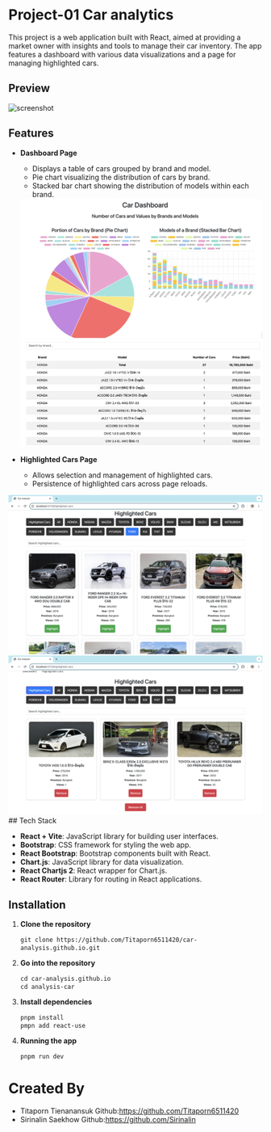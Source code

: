 # Project-01 Car analytics
This project is a web application built with React, aimed at providing a market owner with insights and tools to manage their car inventory. The app features a dashboard with various data visualizations and a page for managing highlighted cars.

## Preview
<img src='https://github.com/Titaporn6511420/car-analysis.github.io/blob/main/recordd.gif?raw=true' alt="screenshot" width="750" height="400/">

## Features

- **Dashboard Page**
  - Displays a table of cars grouped by brand and model.
  - Pie chart visualizing the distribution of cars by brand.
  - Stacked bar chart showing the distribution of models within each brand.
  <img src='./web pic/db.png'>
  <img src='./web pic/tb.png'>

- **Highlighted Cars Page**
  - Allows selection and management of highlighted cars.
  - Persistence of highlighted cars across page reloads.
 <img src='./web pic/hl1.png'>
 <img src='./web pic/hl2.png'>
## Tech Stack

- **React + Vite**: JavaScript library for building user interfaces.
- **Bootstrap**: CSS framework for styling the web app.
- **React Bootstrap**: Bootstrap components built with React.
- **Chart.js**: JavaScript library for data visualization.
- **React Chartjs 2**: React wrapper for Chart.js.
- **React Router**: Library for routing in React applications.

## Installation

1. **Clone the repository**
   ```
   git clone https://github.com/Titaporn6511420/car-analysis.github.io.git
   ```
   
2. **Go into the repository**
   
    ```
    cd car-analysis.github.io
    cd analysis-car
    ```
3. **Install dependencies**

    ```
    pnpm install
    pmpn add react-use
    ```

4. **Running the app**

    ```
    pnpm run dev
    ```

# Created By
- Titaporn Tienanansuk Github:https://github.com/Titaporn6511420
- Sirinalin Saekhow Github:https://github.com/Sirinalin

